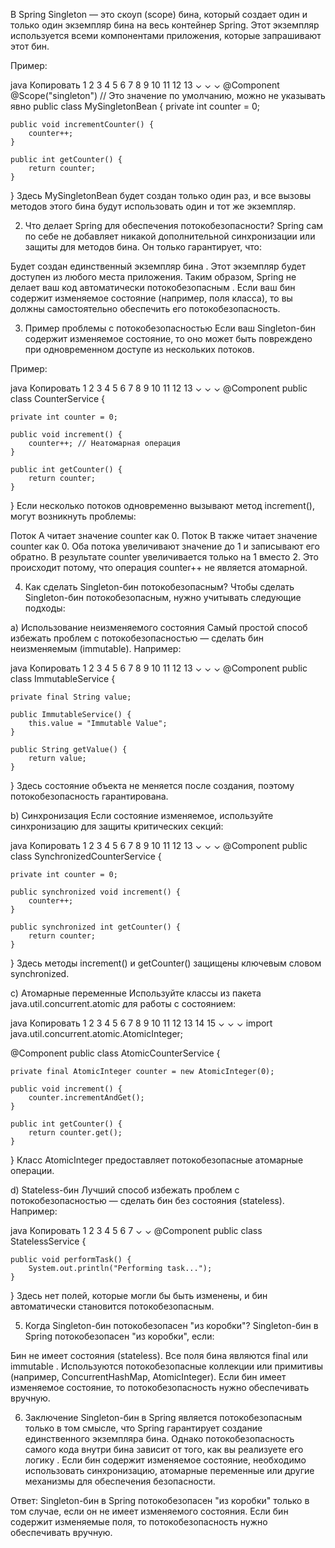 В Spring Singleton — это скоуп (scope) бина, который создает один и только один экземпляр бина на весь контейнер Spring. Этот экземпляр используется всеми компонентами приложения, которые запрашивают этот бин.

Пример:

java
Копировать
1
2
3
4
5
6
7
8
9
10
11
12
13
⌄
⌄
⌄
@Component
@Scope("singleton") // Это значение по умолчанию, можно не указывать явно
public class MySingletonBean {
private int counter = 0;

    public void incrementCounter() {
        counter++;
    }

    public int getCounter() {
        return counter;
    }
}
Здесь MySingletonBean будет создан только один раз, и все вызовы методов этого бина будут использовать один и тот же экземпляр.

2. Что делает Spring для обеспечения потокобезопасности?
   Spring сам по себе не добавляет никакой дополнительной синхронизации или защиты для методов бина. Он только гарантирует, что:

Будет создан единственный экземпляр бина .
Этот экземпляр будет доступен из любого места приложения.
Таким образом, Spring не делает ваш код автоматически потокобезопасным . Если ваш бин содержит изменяемое состояние (например, поля класса), то вы должны самостоятельно обеспечить его потокобезопасность.

3. Пример проблемы с потокобезопасностью
   Если ваш Singleton-бин содержит изменяемое состояние, то оно может быть повреждено при одновременном доступе из нескольких потоков.

Пример:

java
Копировать
1
2
3
4
5
6
7
8
9
10
11
12
13
⌄
⌄
⌄
@Component
public class CounterService {

    private int counter = 0;

    public void increment() {
        counter++; // Неатомарная операция
    }

    public int getCounter() {
        return counter;
    }
}
Если несколько потоков одновременно вызывают метод increment(), могут возникнуть проблемы:

Поток A читает значение counter как 0.
Поток B также читает значение counter как 0.
Оба потока увеличивают значение до 1 и записывают его обратно.
В результате counter увеличивается только на 1 вместо 2.
Это происходит потому, что операция counter++ не является атомарной.

4. Как сделать Singleton-бин потокобезопасным?
   Чтобы сделать Singleton-бин потокобезопасным, нужно учитывать следующие подходы:

a) Использование неизменяемого состояния
Самый простой способ избежать проблем с потокобезопасностью — сделать бин неизменяемым (immutable). Например:

java
Копировать
1
2
3
4
5
6
7
8
9
10
11
12
13
⌄
⌄
⌄
@Component
public class ImmutableService {

    private final String value;

    public ImmutableService() {
        this.value = "Immutable Value";
    }

    public String getValue() {
        return value;
    }
}
Здесь состояние объекта не меняется после создания, поэтому потокобезопасность гарантирована.

b) Синхронизация
Если состояние изменяемое, используйте синхронизацию для защиты критических секций:

java
Копировать
1
2
3
4
5
6
7
8
9
10
11
12
13
⌄
⌄
⌄
@Component
public class SynchronizedCounterService {

    private int counter = 0;

    public synchronized void increment() {
        counter++;
    }

    public synchronized int getCounter() {
        return counter;
    }
}
Здесь методы increment() и getCounter() защищены ключевым словом synchronized.

c) Атомарные переменные
Используйте классы из пакета java.util.concurrent.atomic для работы с состоянием:

java
Копировать
1
2
3
4
5
6
7
8
9
10
11
12
13
14
15
⌄
⌄
⌄
import java.util.concurrent.atomic.AtomicInteger;

@Component
public class AtomicCounterService {

    private final AtomicInteger counter = new AtomicInteger(0);

    public void increment() {
        counter.incrementAndGet();
    }

    public int getCounter() {
        return counter.get();
    }
}
Класс AtomicInteger предоставляет потокобезопасные атомарные операции.

d) Stateless-бин
Лучший способ избежать проблем с потокобезопасностью — сделать бин без состояния (stateless). Например:

java
Копировать
1
2
3
4
5
6
7
⌄
⌄
@Component
public class StatelessService {

    public void performTask() {
        System.out.println("Performing task...");
    }
}
Здесь нет полей, которые могли бы быть изменены, и бин автоматически становится потокобезопасным.

5. Когда Singleton-бин потокобезопасен "из коробки"?
   Singleton-бин в Spring потокобезопасен "из коробки", если:

Бин не имеет состояния (stateless).
Все поля бина являются final или immutable .
Используются потокобезопасные коллекции или примитивы (например, ConcurrentHashMap, AtomicInteger).
Если бин имеет изменяемое состояние, то потокобезопасность нужно обеспечивать вручную.

6. Заключение
   Singleton-бин в Spring является потокобезопасным только в том смысле, что Spring гарантирует создание единственного экземпляра бина. Однако потокобезопасность самого кода внутри бина зависит от того, как вы реализуете его логику . Если бин содержит изменяемое состояние, необходимо использовать синхронизацию, атомарные переменные или другие механизмы для обеспечения безопасности.

Ответ:
Singleton-бин в Spring потокобезопасен "из коробки" только в том случае, если он не имеет изменяемого состояния. Если бин содержит изменяемые поля, то потокобезопасность нужно обеспечивать вручную.